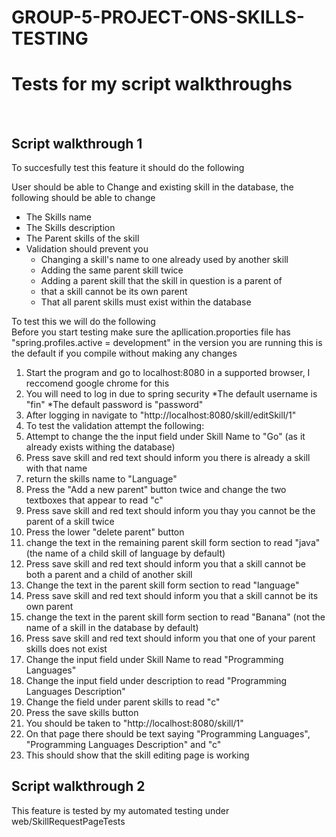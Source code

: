 # GROUP-5-PROJECT-ONS-SKILLS-TESTING

<h1>Tests for my script walkthroughs</h1>
<br>
<h2>Script walkthrough 1</h2>
<p>To succesfully test this feature it should do the following<p>
<p>User should be able to Change and existing skill in the database, the following should be able to change</p>

* The Skills name
* The Skills description
* The Parent skills of the skill
* Validation should prevent you
  - Changing a skill's name to one already used by another skill
  - Adding the same parent skill twice
  - Adding a parent skill that the skill in question is a parent of
  - that a skill cannot be its own parent
  - That all parent skills must exist within the database

To test this we will do the following<br>
Before you start testing make sure the apllication.proporties file has "spring.profiles.active = development" in the version you are running this is the default if you compile without making any changes

1. Start the program and go to localhost:8080 in a supported browser, I reccomend google chrome for this
2. You will need to log in due to spring security
  *The default username is "fin"
  *The default password is "password"
3. After logging in navigate to "http://localhost:8080/skill/editSkill/1"
4. To test the validation attempt the following:
  1. Attempt to change the the input field under Skill Name to "Go" (as it already exists withing the database)
  2. Press save skill and red text should inform you there is already a skill with that name
  3. return the skills name to "Language"
  4. Press the "Add a new parent" button twice and change the two textboxes that appear to read "c"
  5. Press save skill and red text should inform you thay you cannot be the parent of a skill twice
  6. Press the lower "delete parent" button
  7. change the text in the remaining parent skill form section to read "java" (the name of a child skill of language by default)
  8. Press save skill and red text should inform you that a skill cannot be both a parent and a child of another skill
  9. Change the text in the parent skill form section to read "language"
  10. Press save skill and red text should inform you that a skill cannot be its own parent
  11. change the text in the parent skill form section to read "Banana" (not the name of a skill in the database by default)
  12. Press save skill and red text should inform you that one of your parent skills does not exist
5. Change the input field under Skill Name to read "Programming Languages"
6. Change the input field under description to read "Programming Languages Description"
7. Change the field under parent skills to read "c"
8. Press the save skills button
9. You should be taken to "http://localhost:8080/skill/1"
10. On that page there should be text saying "Programming Languages", "Programming Languages Description" and "c"
11. This should show that the skill editing page is working

<h2>Script walkthrough 2</h2>
<p>This feature is tested by my automated testing under web/SkillRequestPageTests</p>
